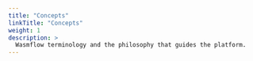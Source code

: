 ```yaml
---
title: "Concepts"
linkTitle: "Concepts"
weight: 1
description: >
  Wasmflow terminology and the philosophy that guides the platform.
---
```

